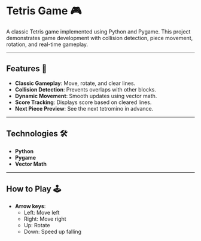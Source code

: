 
# Tetris Game 🎮

A classic Tetris game implemented using Python and Pygame. This project demonstrates game development with collision detection, piece movement, rotation, and real-time gameplay.

---

## Features 🌟
- **Classic Gameplay**: Move, rotate, and clear lines.
- **Collision Detection**: Prevents overlaps with other blocks.
- **Dynamic Movement**: Smooth updates using vector math.
- **Score Tracking**: Displays score based on cleared lines.
- **Next Piece Preview**: See the next tetromino in advance.

---

## Technologies 🛠️
- **Python**
- **Pygame**
- **Vector Math**

---

## How to Play 🕹️
- **Arrow keys**:
  - Left: Move left
  - Right: Move right
  - Up: Rotate
  - Down: Speed up falling

